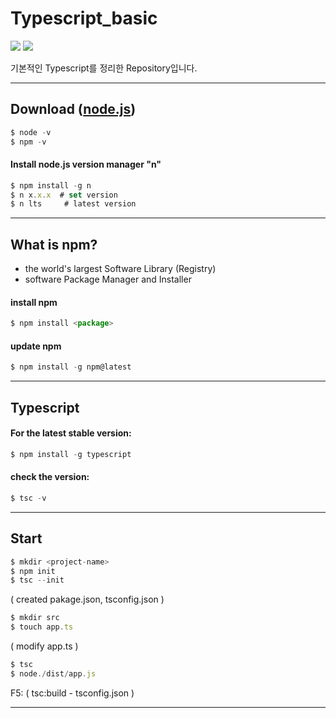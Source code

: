 # Typescript_basic

![](https://img.shields.io/badge/Language-typescript-red) ![](https://img.shields.io/badge/Level-easy-yellow)

기본적인 Typescript를 정리한 Repository입니다.

------

## Download ([node.js](https://nodejs.org/en))

```js
$ node -v
$ npm -v
```

#### Install node.js version manager "n"

```js
$ npm install -g n
$ n x.x.x  # set version
$ n lts     # latest version
```

------

## What is npm?

- the world's largest Software Library (Registry)
- software Package Manager and Installer

#### install npm
```js
$ npm install <package>
```

#### update npm

```js
$ npm install -g npm@latest
```

------

## Typescript

#### For the latest stable version:

```js
$ npm install -g typescript
```

#### check the version:

```js
$ tsc -v
```

------

## Start

```js
$ mkdir <project-name>
$ npm init 
$ tsc --init
```
( created pakage.json, tsconfig.json )
```js
$ mkdir src
$ touch app.ts
```
( modify app.ts )
```js
$ tsc
$ node./dist/app.js
```
F5: ( tsc:build - tsconfig.json )

------

